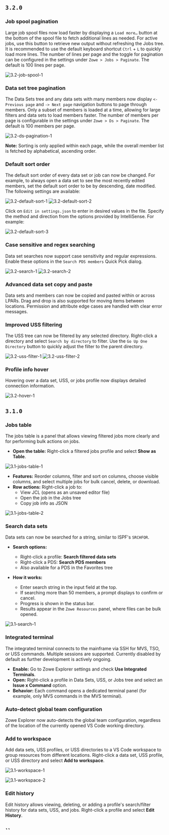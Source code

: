## `3.2.0`

### Job spool pagination

Large job spool files now load faster by displaying a `Load more…` button at the bottom of the spool file to fetch additional lines as needed. For active jobs, use this button to retrieve new output without refreshing the Jobs tree. It is recommended to use the default keyboard shortcut `Ctrl` + `L` to quickly load more lines. The number of lines per page and the toggle for pagination can be configured in the settings under `Zowe > Jobs > Paginate`. The default is 100 lines per page.

![3.2-job-spool-1](./resources/release-notes/3.2-job-spool-1.png)

### Data set tree pagination

The Data Sets tree and any data sets with many members now display `<- Previous page` and `-> Next page` navigation buttons to page through members. Only a subset of members is loaded at a time, allowing for large filters and data sets to load members faster. The number of members per page is configurable in the settings under `Zowe > Ds > Paginate`. The default is 100 members per page.

![3.2-ds-pagination-1](./resources/release-notes/3.2-ds-pagination-1.png)

**Note:** Sorting is only applied within each page, while the overall member list is fetched by alphabetical, ascending order.

### Default sort order

The default sort order of every data set or job can now be changed. For example, to always open a data set to see the most recently edited members, set the default sort order to be by descending, date modified. The following settings are available:

![3.2-default-sort-1](./resources/release-notes/3.2-default-sort-1.png)
![3.2-default-sort-2](./resources/release-notes/3.2-default-sort-2.png)

Click on `Edit in settings.json` to enter in desired values in the file. Specify the method and direction from the options provided by IntelliSense. For example:

![3.2-default-sort-3](./resources/release-notes/3.2-default-sort-3.png)

### Case sensitive and regex searching

Data set searches now support case sensitivity and regular expressions. Enable these options in the `Search PDS members` Quick Pick dialog.

![3.2-search-1](./resources/release-notes/3.2-search-1.png)
![3.2-search-2](./resources/release-notes/3.2-search-2.png)

### Advanced data set copy and paste

Data sets and members can now be copied and pasted within or across LPARs. Drag and drop is also supported for moving items between locations. Permission and attribute edge cases are handled with clear error messages.

### Improved USS filtering

The USS tree can now be filtered by any selected directory. Right-click a directory and select `Search by directory` to filter. Use the `Go Up One Directory` button to quickly adjust the filter to the parent directory.

![3.2-uss-filter-1](./resources/release-notes/3.2-uss-filter-1.png)
![3.2-uss-filter-2](./resources/release-notes/3.2-uss-filter-2.png)

### Profile info hover

Hovering over a data set, USS, or jobs profile now displays detailed connection information.

![3.2-hover-1](./resources/release-notes/3.2-hover-1.png)

## `3.1.0`

### Jobs table

The jobs table is a panel that allows viewing filtered jobs more clearly and for performing bulk actions on jobs.

- **Open the table:** Right-click a filtered jobs profile and select **Show as Table**.

![3.1-jobs-table-1](./resources/release-notes/3.1-jobs-table-1.png)

- **Features:** Reorder columns, filter and sort on columns, choose visible columns, and select multiple jobs for bulk cancel, delete, or download.
- **Row actions:** Right-click a job to:
  - View JCL (opens as an unsaved editor file)
  - Open the job in the Jobs tree
  - Copy job info as JSON

![3.1-jobs-table-2](./resources/release-notes/3.1-jobs-table-2.png)

### Search data sets

Data sets can now be searched for a string, similar to ISPF's `SRCHFOR`.

- **Search options:**

  - Right-click a profile: **Search filtered data sets**
  - Right-click a PDS: **Search PDS members**
  - Also available for a PDS in the Favorites tree

- **How it works:**
  - Enter search string in the input field at the top.
  - If searching more than 50 members, a prompt displays to confirm or cancel.
  - Progress is shown in the status bar.
  - Results appear in the `Zowe Resources` panel, where files can be bulk opened.

![3.1-search-1](./resources/release-notes/3.1-search-1.png)

### Integrated terminal

The integrated terminal connects to the mainframe via SSH for MVS, TSO, or USS commands. Multiple sessions are supported. Currently  disabled by default as further development is actively ongoing.

- **Enable:** Go to Zowe Explorer settings and check **Use Integrated Terminals**.
- **Open:** Right-click a profile in Data Sets, USS, or Jobs tree and select an **Issue x Command** option.
- **Behavior:** Each command opens a dedicated terminal panel (for example, only MVS commands in the MVS terminal).

### Auto-detect global team configuration

Zowe Explorer now auto-detects the global team configuration, regardless of the location of the currently opened VS Code working directory.

### Add to workspace

Add data sets, USS profiles, or USS directories to a VS Code workspace to group resources from different locations. Right-click a data set, USS profile, or USS directory and select **Add to workspace**.

![3.1-workspace-1](./resources/release-notes/3.1-workspace-1.png)

![3.1-workspace-2](./resources/release-notes/3.1-workspace-2.png)

### Edit history

Edit history allows viewing, deleting, or adding a profile's search/filter history for data sets, USS, and jobs. Right-click a profile and select **Edit History**.

## `` <!-- KEEP THIS HERE AS IT MARKS END OF FILE -->
